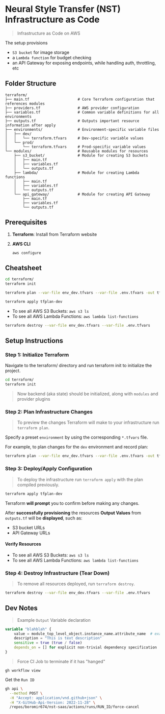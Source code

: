 # Neural Style Transfer (NST) Infrastructure as Code

> Infrastructure as Code on AWS

The setup provisions
- `S3 bucket` for image storage
- a `Lambda function` for budget checking
- an API Gateway for exposing endpoints, while handling auth, throttling, etc

## Folder Structure

```plaintext
terraform/
├── main.tf                      # Core Terraform configuration that references modules
├── providers.tf                 # AWS provider configuration
├── variables.tf                 # Common variable definitions for all environments
├── outputs.tf                   # Outputs important resource information after apply
├── environments/                # Environment-specific variable files
│   ├── dev/
│   │   └── terraform.tfvars     # Dev-specific variable values
│   └── prod/
│       └── terraform.tfvars     # Prod-specific variable values
└── modules/                     # Reusable modules for resources
    ├── s3_bucket/               # Module for creating S3 buckets
    │   ├── main.tf
    │   ├── variables.tf
    │   └── outputs.tf
    ├── lambda/                  # Module for creating Lambda functions
    │   ├── main.tf
    │   ├── variables.tf
    │   └── outputs.tf
    └── api_gateway/             # Module for creating API Gateway
        ├── main.tf
        ├── variables.tf
        └── outputs.tf
```

## Prerequisites

1. **Terraform**: Install from Terraform website
2. **AWS CLI**

    ```
    aws configure
    ```

## Cheatsheet
```sh
cd terraform/
terraform init
```
```sh
terraform plan --var-file env_dev.tfvars --var-file .env.tfvars -out tfplan-dev
```
```sh
terraform apply tfplan-dev
```
- To see all AWS S3 Buckets: `aws s3 ls`
- To see all AWS Lambda Functions: `aws lambda list-functions`
```sh
terraform destroy --var-file env_dev.tfvars --var-file .env.tfvars
```
## Setup Instructions

### Step 1: Initialize Terraform
Navigate to the terraform/ directory and run terraform init to initialize the project.

```sh
cd terraform/
terraform init
```
> Now backend (aka state) should be initialized, along with `modules` and provider plugins

### Step 2: Plan Infrastructure Changes
> To preview the changes Terraform will make to your infrastructure run `terraform plan`.

Specify a preset `environment` by using the corresponding `*.tfvars` file.

For example, to plan changes for the `dev` environment and record plan:

```sh
terraform plan --var-file env_dev.tfvars --var-file .env.tfvars -out tfplan-dev
```

### Step 3: Deploy/Apply Configuration
> To deploy the infrastructure run `terraform apply` with the plan compiled previously.

```sh
terraform apply tfplan-dev
```

Terraform **will prompt** you to confirm before making any changes.  

After **successfully provisioning** the resources **Output Values** from `outputs.tf` will be **displayed**, such as:
- S3 bucket URLs
- API Gateway URLs

#### Verify Resources

- To see all AWS S3 Buckets: `aws s3 ls`
- To see all AWS Lambda Functions: `aws lambda list-functions`

### Step 4: Destroy Infrastructure (Tear Down)
> To remove all resources deployed, run `terraform destroy`.

```sh
terraform destroy --var-file env_dev.tfvars --var-file .env.tfvars
```


## Dev Notes

> Example `Output` Variable declaration

```terraform
variable "blahblah" {
    value = module_top_level_object.instance_name.attribute_name  # example
    description = "This is text description"
    sensitive = true (true / false)
    depends_on = [] for explicit non-trivial dependency specification
}
```
> Force CI Job to terminate if it has "hanged"

```
gh workflow view
```
Get the `Run ID`
```sh
gh api \
  --method POST \
  -H "Accept: application/vnd.github+json" \
  -H "X-GitHub-Api-Version: 2022-11-28" \
  /repos/boromir674/nst-saas/actions/runs/RUN_ID/force-cancel
```
